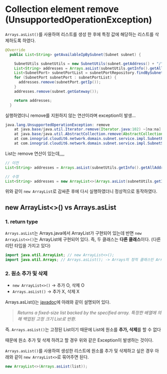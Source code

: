 # Collection element remove (UnsupportedOperationException)

`Arrays.asList()`를 사용하여 리스트를 생성 한 후에 특정 값에 해당하는 리스트를 삭제하도록 하였다. 

```java
@Override
  public List<String> getAvailableIpBySubnet(Subnet subnet) {

    SubnetUtils subnetUtils = new SubnetUtils(subnet.getAddress() + "/" + subnet.getPrefix());
    List<String> addresses = Arrays.asList(subnetUtils.getInfo().getAllAddresses());
    List<SubnetPort> subnetPortList = subnetPortRepository.findBySubnet(subnet);
    for (SubnetPort subnetPort : subnetPortList) {
      addresses.remove(subnetPort.getIp());
    }
    addresses.remove(subnet.getGateway());

    return addresses;
  }
```

실행하였더니 remove를 지원하지 않는 연산이라며 exception이 발생...

```java
java.lang.UnsupportedOperationException: remove
	at java.base/java.util.Iterator.remove(Iterator.java:102) ~[na:na]
	at java.base/java.util.AbstractCollection.remove(AbstractCollection.java:299) ~[na:na]
	at com.innogrid.cloudit6.network.domain.subnet.service.impl.SubnetPortServiceImpl.getAvailableIpBySubnet(SubnetPortServiceImpl.java:68) ~[main/:na]
	at com.innogrid.cloudit6.network.domain.subnet.service.impl.SubnetServiceImpl.getAvailableIpBySubnetId(SubnetServiceImpl.java:165) ~[main/:na]
```

List는 remove 연산이 있는데,,,,

```java
// 이전
List<String> addresses = Arrays.asList(subnetUtils.getInfo().getAllAddresses());

// 수정
List<String> addresses = new ArrayList<>(Arrays.asList(subnetUtils.getInfo().getAllAddresses()));
```

위와 같이 `new ArrayList`로 감싸준 후에 다시 실행하였더니 정상적으로 동작하였다. 

## new ArrayList<>() vs Arrays.asList

### 1. return type

`Arrays.asList`는 Arrays.java에서 ArrayList가 구현되어 있는데 반면 `new ArrayList<>()`는 ArrayList에 구현되어 있다. 즉, 두 클래스는 **다른 클래스**이다. (다른 리턴 타입을 가지고 있다)

```java
import java.util.ArrayList; // new ArrayList<>();
import java.util.Arrays; // Arrays.asList(); -> Arrays의 정적 클래스인 ArrayList를 리턴
```

### 2. 원소 추가 및 삭제

- `new ArrayList<>()` → 추가 O, 삭제 O
- `Arrays.asList()` → 추가 X, 삭제 X

Arrays.asList()는 [javadoc](https://docs.oracle.com/javase/7/docs/api/java/util/Arrays.html#asList(T...))에 아래와 같이 설명되어 있다.

> *Returns a fixed-size list backed by the specified array.
특정한 배열에 의해 백업된 고정 크기 List로 반환.*
> 

즉. `Arrays.asList()`는 고정된 List이기 때문에 List에 원소를 **추가, 삭제**를 할 수 없다

때문에 원소 추가 및 삭제 하려고 할 경우 위와 같은 Exception이 발생하는 것이다. 

`Arrays.asList()`를 사용하여 생성한 리스트에 원소를 추가 및 삭제하고 싶은 경우 아래와 같이 `new ArrayList<>`로 묶어주면 된다.
```java
new ArrayList<>(Arrays.asList(list));
```
